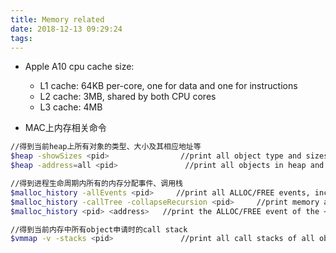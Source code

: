```yaml
---
title: Memory related
date: 2018-12-13 09:29:24
tags:
---
```


* Apple A10 cpu cache size:
    - L1 cache: 64KB per-core, one for data and  one for instructions
    - L2 cache: 3MB, shared by both CPU cores
    - L3 cache: 4MB

* MAC上内存相关命令
```sh
//得到当前heap上所有对象的类型、大小及其相应地址等
$heap -showSizes <pid>                //print all object type and sizes
$heap -address=all <pid>               //print all objects in heap and their addresses

//得到进程生命周期内所有的内存分配事件、调用栈
$malloc_history -allEvents <pid>     //print all ALLOC/FREE events, including call stack
$malloc_history -callTree -collapseRecursion <pid>     //print memory alloc call trees
$malloc_history <pid> <address>   //print the ALLOC/FREE event of the <address>, including call stack

//得到当前内存中所有object申请时的call stack
$vmmap -v -stacks <pid>               //print all call stacks of all objects in the heap
```

